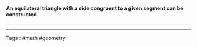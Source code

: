 #### An equilateral triangle with a side congruent to a given segment can be constructed.
----

____
Tags : #math #geometry